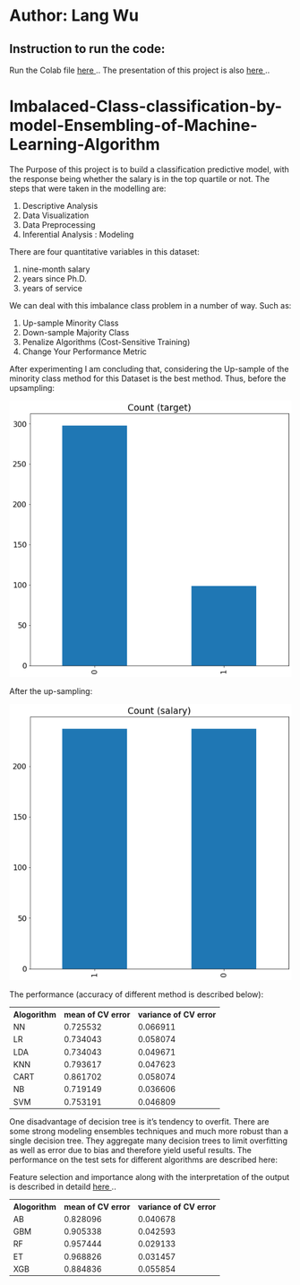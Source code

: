 
<h1>Author: Lang Wu</h1>
<h2> Instruction to run the code:</h2>
</p2>Run the Colab file <a href="NIH.ipynb"> here </a>.. The presentation of this project is also <a href="SalaryData_presentation_Lang_Wu.pptx"> here </a>..</p2>
<h1> Imbalaced-Class-classification-by-model-Ensembling-of-Machine-Learning-Algorithm</h1>

<p1>The Purpose of this project is to build a classification predictive model, with the response being whether the salary is in the top quartile or not.
The steps that were taken in the modelling are:
  <ol>
    <li>
    Descriptive Analysis</li>
 <li>Data Visualization</li>
 <li>Data Preprocessing</li>
 <li>Inferential Analysis : Modeling
</li>
    </ol>
There are four quantitative variables in this dataset: 
 <ol>
    <li>nine-month salary</li>
    <li>years since Ph.D.</li>
    <li>years of service</li>
    </ol>
</p1>
We can deal with this imbalance class problem in a number of way. Such as:
<ol><li>Up-sample Minority Class</li>
<li>Down-sample Majority Class</li>
<li>Penalize Algorithms (Cost-Sensitive Training)</li>
<li>Change Your Performance Metric</li></ol>

After experimenting I am concluding that, considering the Up-sample of the minority class method for this Dataset is the best method.
Thus, before the upsampling:

<img src="f9.png"> </img>


After the up-sampling:

<img src="p1.png"></img>

The performance (accuracy of different method is described below):
<table style="width:100%">
<tr>
  <th>Alogorithm</th>  <th>mean of CV error</th> <th>variance of CV error</th></tr>
  
<tr><td>NN</td>               <td>0.725532    </td>         <td>    0.066911</td></tr>
<tr><td>LR  </td>               <td> 0.734043   </td>          <td>   0.058074</td></tr>
<tr><td>LDA   </td>          <td>  0.734043  </td>           <td>   0.049671</td></tr>
<tr><td>KNN  </td>          <td>  0.793617   </td>          <td>   0.047623</td></tr>
<tr><td>CART  </td>         <td>  0.861702  </td>           <td>  0.058074</td></tr>
<tr><td>NB   </td>          <td>   0.719149  </td>          <td>    0.036606</td></tr>
<tr><td>SVM   </td>        <td>  0.753191  </td>            <td>  0.046809</td></tr>

</table>
<p3>
One disadvantage of decision tree is it’s tendency to overfit. There are some strong modeling ensembles techniques and much more robust than a single decision tree. They aggregate many decision trees to limit overfitting as well as error due to bias and therefore yield useful results. The performance on the test sets for different algorithms are described here:
  <table style="width:100%">
<tr>
  <th>Alogorithm</th>  <th>mean of CV error</th> <th>variance of CV error</th></tr>
<tr><td> AB</td>  <td>0.828096</td> <td>0.040678</td></tr>
<tr><td>GBM</td> <td>0.905338</td><td> 0.042593</td></tr>
<tr><td>RF</td> <td>0.957444 </td><td>0.029133</td></tr>
<tr><td>ET</td> <td>0.968826 </td><td>0.031457</td></tr>
<tr><td>XGB</td> <td>0.884836</td><td> 0.055854</td></tr>
 
 
 Feature selection and importance along with the interpretation of the output is described in detaild <a href="SalaryData_presentation_Ghosh_Mithun.pptx"> here </a>..
</p3>



